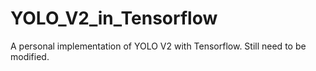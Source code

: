 # YOLO_V2_in_Tensorflow
A personal implementation of YOLO V2 with Tensorflow.  Still need to be modified.
